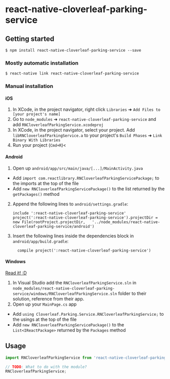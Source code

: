 
# react-native-cloverleaf-parking-service

## Getting started

`$ npm install react-native-cloverleaf-parking-service --save`

### Mostly automatic installation

`$ react-native link react-native-cloverleaf-parking-service`

### Manual installation


#### iOS

1. In XCode, in the project navigator, right click `Libraries` ➜ `Add Files to [your project's name]`
2. Go to `node_modules` ➜ `react-native-cloverleaf-parking-service` and add `RNCloverleafParkingService.xcodeproj`
3. In XCode, in the project navigator, select your project. Add `libRNCloverleafParkingService.a` to your project's `Build Phases` ➜ `Link Binary With Libraries`
4. Run your project (`Cmd+R`)<

#### Android

1. Open up `android/app/src/main/java/[...]/MainActivity.java`
  - Add `import com.reactlibrary.RNCloverleafParkingServicePackage;` to the imports at the top of the file
  - Add `new RNCloverleafParkingServicePackage()` to the list returned by the `getPackages()` method
2. Append the following lines to `android/settings.gradle`:
  	```
  	include ':react-native-cloverleaf-parking-service'
  	project(':react-native-cloverleaf-parking-service').projectDir = new File(rootProject.projectDir, 	'../node_modules/react-native-cloverleaf-parking-service/android')
  	```
3. Insert the following lines inside the dependencies block in `android/app/build.gradle`:
  	```
      compile project(':react-native-cloverleaf-parking-service')
  	```

#### Windows
[Read it! :D](https://github.com/ReactWindows/react-native)

1. In Visual Studio add the `RNCloverleafParkingService.sln` in `node_modules/react-native-cloverleaf-parking-service/windows/RNCloverleafParkingService.sln` folder to their solution, reference from their app.
2. Open up your `MainPage.cs` app
  - Add `using Cloverleaf.Parking.Service.RNCloverleafParkingService;` to the usings at the top of the file
  - Add `new RNCloverleafParkingServicePackage()` to the `List<IReactPackage>` returned by the `Packages` method


## Usage
```javascript
import RNCloverleafParkingService from 'react-native-cloverleaf-parking-service';

// TODO: What to do with the module?
RNCloverleafParkingService;
```
  